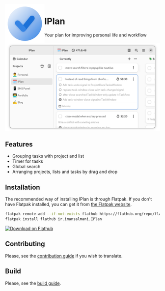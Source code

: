 <img align="left" style="vertical-align: middle" src="data/icons/hicolor/256x256/apps/ir.imansalmani.IPlan.png" alt="IPlan" width="128">

# IPlan

Your plan for improving personal life and workflow

<picture align="center">
  <source media="(prefers-color-scheme: dark)" srcset="data/screenshots/window-dark.png">
  <img alt="IPlan Window" src="data/screenshots/window.png">
</picture>

## Features

- Grouping tasks with project and list
- Timer for tasks
- Global search
- Arranging projects, lists and tasks by drag and drop

## Installation

The recommended way of installing IPlan is through Flatpak. If you don't have
Flatpak installed, you can get it from [the Flatpak website](https://flatpak.org/setup).

```bash
flatpak remote-add --if-not-exists flathub https://flathub.org/repo/flathub.flatpakrepo
flatpak install flathub ir.imansalmani.IPlan
```
<a href="https://flathub.org/apps/details/ir.imansalmani.IPlan"><img src="https://flathub.org/assets/badges/flathub-badge-en.png" alt="Download on Flathub" width="240"></a>

## Contributing

Please, see the [contribution guide](CONTRIBUTING.md) if you wish to translate.

## Build

Please, see the [build guide](https://github.com/iman-salmani/iplan/wiki/How-to-Build-IPlan).
